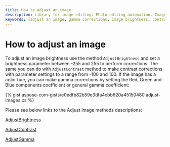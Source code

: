 ```yaml
---
title: How to adjust an image
description: Library for image editing. Photo editing automation. Image manipulation by NET (C#) program. Adjust an image.
keywords: [adjust an image, gamma corrections, image brightness, contrast corrections]
---
```


# How to adjust an image

To adjust an image brightness use the method `AdjustBrightness` and set a brightness parameter between -255 and 255 to perform corrections. The same you can do with `AdjustContrast` method to make contrast corrections with parameter settings to a range from -100 and 100. If the image has a color hue, you can make gamma corrections by setting the Red, Green and Blue components coefficient or general gamma coefficient:

{% gist aspose-com-gists/e0edfb82b59e3dfa4cbb620a45150480 adjust-images.cs %}

Please see below links to the Adjust image methods descriptions:

[AdjustBrightness](https://reference.aspose.com/imaging/net/aspose.imaging/rasterimage/adjustbrightness/)

[AdjustContrast](https://reference.aspose.com/imaging/net/aspose.imaging/rasterimage/adjustcontrast/)

[AdjustGamma](https://reference.aspose.com/imaging/net/aspose.imaging/rasterimage/adjustgamma/)
